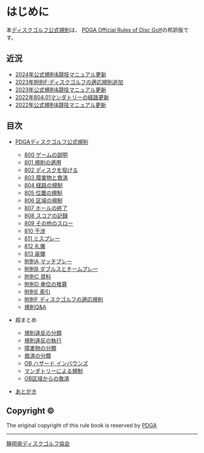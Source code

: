 # はじめに

本[ディスクゴルフ公式規則](ordg/index)は、
[PDGA Official Rules of Disc Golf](https://www.pdga.com/rules/official-rules-disc-golf)の邦訳版です。


## 近況

* [2024年公式規則&競技マニュアル更新](https://drive.google.com/file/d/1boR4HMhim6qYjtv6jsai1r2QLZv4tUoS/view)
* [2023年附則F:ディスクゴルフの適応規則追加](https://drive.google.com/file/d/1pqpwrATw00Vn5M8o2lb5KQckR_As1M9E/view)
* [2023年公式規則&競技マニュアル更新](https://docs.google.com/presentation/d/e/2PACX-1vRQKajZr0Ye-F5OrV6IqhB38CLAZqR4_dsFH_J4EXrgopZ83imYkrmh1MvLdnoB-Hw9EiXG8ktZnCPp/pub)
* [2022年804.01マンダトリーの経路更新](https://docs.google.com/presentation/d/e/2PACX-1vSiGej3PzUmYvI-gD5ylHzCo_ixT3W7UpntrLrqsZIOx-D4vW0lrYNmKDUuzqFqYXMyM4t_2wPDdwjV/pub?start=false&loop=false&delayms=3000)
* [2022年公式規則&競技マニュアル更新](https://docs.google.com/presentation/d/e/2PACX-1vRvDwv6ThGpV3tHZipAZ0m_BtGrZu2tNZfGRW7YJUIgbGo4MQuu0MWdwRfGlxehqsO8McxybQdY2RCf/pub)

## 目次

* [PDGAディスクゴルフ公式規則](/index)
    * [800 ゲームの説明](800)
    * [801 規則の適用](801)
    * [802 ディスクを投げる](802)
    * [803 障害物と救済](803)
    * [804 経路の規制](804)
    * [805 位置の規制](805)
    * [806 区域の規制](806)
    * [807 ホールの終了](807)
    * [808 スコアの記録](808)
    * [809 その他のスロー](809)
    * [810 干渉](810)
    * [811 ミスプレー](811)
    * [812 礼儀](812)
    * [813 装備](813)
    * [附則A マッチプレー](appendix-a)
    * [附則B ダブルスとチームプレー](appendix-b)
    * [附則C 資料](appendix-c)
    * [附則D 単位の換算](appendix-d)
    * [附則E 索引](appendix-e)
    * [附則F ディスクゴルフの適応規則](appendix-f)
    * [規則Q&A](qa-index)

* 超まとめ
    * [規則違反の分類](/penalties)
    * [規則違反の執行](/enforcement)
    * [障害物の分類](/obstacles)
    * [救済の分類](/reliefs)
    * [OB,ハザード,インバウンズ](/obhazardinbounds)
    * [マンダトリーによる規制](/mandatory)
    * [OB区域からの救済](/relief-from-ob)
* [あとがき](/postface)

## Copyright ©

The original copyright of this rule book is reserved by [PDGA](https://www.pdga.com)

---

[静岡県ディスクゴルフ協会](https://jpdga-shizuoka.github.io/home)
